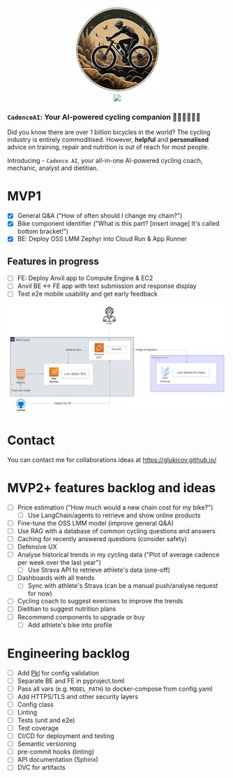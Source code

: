 <p align="center">
<img src="theme/assets/image.png" height="200">
<br>
<img src="https://img.shields.io/badge/Python-FFD43B?style=for-the-badge&logo=python&logoColor=blue">
</p>

### `CadenceAI`: Your AI-powered cycling companion 🚴🏻‍♀🤖️🚴‍♂
Did you know there are over 1 billion bicycles in the world? The cycling industry is entirely commoditised.
However, **helpful** and **personalised** advice on training, repair and nutrition is out of reach for most people. 

Introducing - `Cadence AI`, your all-in-one AI-powered cycling coach, mechanic, analyst and dietitian. 


# MVP1
- [x] General Q&A ("How of often should I change my chain?")
- [x] Bike component identifier ("What is this part? [insert image] It's called bottom bracket!")
- [x] BE: Deploy OSS LMM Zephyr into  Cloud Run & App Runner

## Features in progress
- [ ] FE: Deploy Anvil app to Compute Engine & EC2
- [ ] Anvil BE <-> FE app with text submission and response display
- [ ] Test e2e mobile usability and get early feedback

<p align="center">
<img src="docs/img/mvp1.png">
</p>

# Contact 
You can contact me for collaborations ideas at https://glukicov.github.io/

# MVP2+ features backlog and ideas 
- [ ] Price estimation ("How much would a new chain cost for my bike?")
  - [ ] Use LangChain/agents to retrieve and show online products
- [ ] Fine-tune the OSS LMM model (improve general Q&A) 
- [ ] Use RAG with a database of common cycling questions and answers
- [ ] Caching for recently answered questions (consider safety)
- [ ] Defensive UX
- [ ] Analyse historical trends in my cycling data ("Plot of average cadence per week over the last year")
  - [ ] Use Strava API to retrieve athlete's data (one-off)
- [ ] Dashboards with all trends
  - [ ] Sync with athlete's Strava (can be a manual push/analyse request for now) 
- [ ] Cycling coach to suggest exercises to improve the trends
- [ ] Dietitian to suggest nutrition plans 
- [ ] Recommend components to upgrade or buy 
  - [ ] Add athlete's bike into profile    

# Engineering backlog
- [ ] Add [Pkl](https://pkl-lang.org/blog/introducing-pkl.html) for config validation
- [ ] Separate BE and FE in pyproject.toml
- [ ] Pass all vars (e.g. `MODEL_PATH`) to docker-compose from config.yaml
- [ ] Add HTTPS/TLS and other security layers 
- [ ] Config class 
- [ ] Linting 
- [ ] Tests (unit and e2e)
- [ ] Test coverage 
- [ ] CI/CD for deployment and testing
- [ ] Semantic versioning 
- [ ] pre-commit hooks (linting)
- [ ] API documentation (Sphinx)
- [ ] DVC for artifacts 
